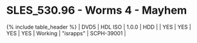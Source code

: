 # SLES_530.96 - Worms 4 - Mayhem

{% include table_header %}
| DVD5 | HDL ISO | 1.0.0 | HDD |  | YES | YES | YES | YES | Working | "israpps" | SCPH-39001 |  
